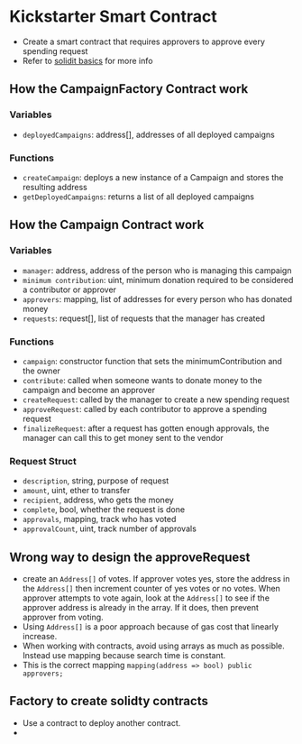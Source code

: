 # Kickstarter Smart Contract
- Create a smart contract that requires approvers to approve every spending request
- Refer to [solidit basics](https://github.com/chickensmitten/solidity-basics) for more info

## How the CampaignFactory Contract work
### Variables
- `deployedCampaigns`: address[], addresses of all deployed campaigns

### Functions
- `createCampaign`: deploys a new instance of a Campaign and stores the resulting address
- `getDeployedCampaigns`: returns a list of all deployed campaigns

## How the Campaign Contract work
### Variables
- `manager`: address, address of the person who is managing this campaign
- `minimum contribution`: uint, minimum donation required to be considered a contributor or approver
- `approvers`: mapping, list of addresses for every person who has donated money
- `requests`: request[], list of requests that the manager has created

### Functions
- `campaign`: constructor function that sets the minimumContribution and the owner
- `contribute`: called when someone wants to donate money to the campaign and become an approver
- `createRequest`: called by the manager to create a new spending request
- `approveRequest`: called by each contributor to approve a spending request
- `finalizeRequest`: after a request has gotten enough approvals, the manager can call this to get money sent to the vendor

### Request Struct
- `description`, string, purpose of request
- `amount`, uint, ether to transfer
- `recipient`, address, who gets the money
- `complete`, bool, whether the request is done
- `approvals`, mapping, track who has voted
- `approvalCount`, uint, track number of approvals

## Wrong way to design the approveRequest
- create an `Address[]` of votes. If approver votes yes, store the address in the `Address[]` then increment counter of yes votes or no votes. When approver attempts to vote again, look at the `Address[]` to see if the approver address is already in the array. If it does, then prevent approver from voting.
- Using `Address[]` is a poor approach because of gas cost that linearly increase.
- When working with contracts, avoid using arrays as much as possible. Instead use mapping because search time is constant.
- This is the correct mapping `mapping(address => bool) public approvers;`

## Factory to create solidty contracts
- Use a contract to deploy another contract.
- 